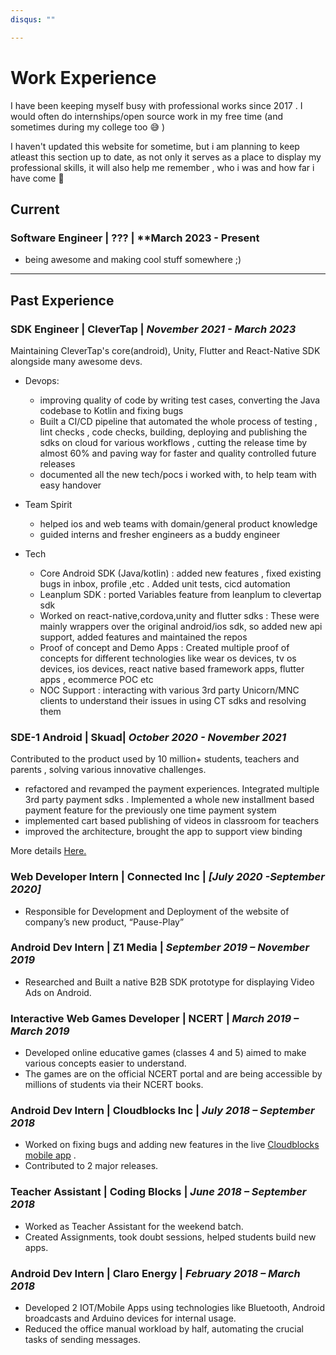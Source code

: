 ```yaml
---
disqus: ""

---
```


# Work Experience

I have been keeping myself busy with professional works since 2017 . 
I would often do internships/open source work in my free time (and sometimes during my college too :sweat_smile: )   

I haven't updated this website for sometime, but i am planning to keep atleast this section up to date, as not only it serves as a place to display my professional skills, it will also help me remember , who i was and how far i have come 🧿

## Current 

### **Software Engineer** | ??? | **March 2023 - Present

- being awesome and making cool stuff somewhere ;)

---	

## Past Experience

### **SDK Engineer** | CleverTap | *November 2021 - March 2023*

Maintaining CleverTap's core(android), Unity, Flutter and React-Native SDK alongside many awesome devs.  

- Devops: 
    - improving quality of code by writing test cases, converting the Java codebase to Kotlin and fixing bugs 
    - Built a CI/CD pipeline that automated the whole process of testing , lint checks , code checks, building, deploying and publishing the sdks on cloud for various workflows , cutting the release time by almost 60% and paving way for faster and quality controlled future releases 
    - documented all the new tech/pocs i worked with, to help team with easy handover
 
- Team Spirit
    - helped ios and web teams with domain/general product knowledge
    - guided interns and fresher engineers as a buddy engineer
   
- Tech
    - Core Android SDK (Java/kotlin) : added new features , fixed existing bugs in inbox, profile ,etc . Added unit tests, cicd automation 
    - Leanplum SDK : ported Variables feature from leanplum to clevertap sdk 
    - Worked on react-native,cordova,unity and flutter sdks : These were mainly wrappers over the original android/ios sdk, so added new api support, added features and maintained the repos
    - Proof of concept and Demo Apps : Created multiple proof of concepts for different technologies like wear os devices, tv os devices, ios devices, react native based framework apps, flutter apps , ecommerce POC etc
    - NOC Support : interacting with various 3rd party Unicorn/MNC clients to understand their issues in using CT sdks and resolving them  
 



### **SDE-1 Android** | Skuad| *October 2020 - November 2021*
Contributed to the product used by 10 million+ students, teachers and parents , solving various innovative challenges.  

- refactored and revamped the payment experiences. Integrated multiple 3rd party payment sdks . Implemented a whole new installment based payment feature for the previously one time payment system  
- implemented cart based publishing of videos in classroom for teachers   
- improved the architecture, brought the app to support view binding  



More details [Here.](https://www.linkedin.com/in/anshsachdevawork)


### **Web Developer Intern** | Connected Inc | *[July 2020 -September 2020]*
- Responsible for Development and Deployment of the website of company’s new product, “Pause-Play”  
	
### **Android Dev Intern** | Z1 Media | *September 2019 – November 2019*
- Researched and Built a native B2B SDK prototype for displaying Video Ads on Android.
	
### **Interactive Web Games Developer** | NCERT | *March 2019 – March 2019*
- Developed online educative games (classes 4 and 5) aimed to make various concepts easier to understand.
- The games are on the official NCERT portal and are being accessible by millions of students via their NCERT books.

### **Android Dev Intern** | Cloudblocks Inc | *July 2018 – September 2018*
- Worked on fixing bugs and adding new features in the live [Cloudblocks mobile app](https://play.google.com/store/apps/details?id=com.cloudblocks.android.user&hl=en_IN)  .
- Contributed to 2 major releases.  

### **Teacher Assistant** | Coding Blocks | *June 2018 – September 2018*
- Worked as Teacher Assistant for the weekend batch.
- Created Assignments, took doubt sessions, helped students build new apps.

### **Android Dev Intern** | Claro Energy | *February 2018 – March 2018*
- Developed 2 IOT/Mobile Apps using technologies like Bluetooth, Android broadcasts and Arduino devices for internal usage.
- Reduced the office manual workload by half, automating the crucial tasks of sending messages.
